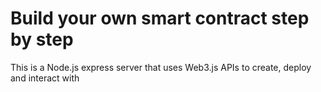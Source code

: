 # Build your own smart contract step by step
This is a Node.js express server that uses Web3.js APIs to create, deploy and interact with